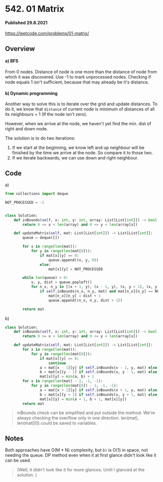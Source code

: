 # 542. 01 Matrix
#### Published 29.8.2021

<https://leetcode.com/problems/01-matrix/>

## Overview
#### a) BFS
From 0 nodes.
Distance of node is one more than the distance of node from which it was discovered.
Use -1 to mark unprocessed nodes. Checking if node equals 1 isn't sufficient, because that may already be it's distance.

#### b) Dynamic programming
Another way to solve this is to iterate over the grid and update distances.
To do it, we know that `distance` of current node is minimum of distances of all its neighbours + 1 (If the node isn't zero).

However, when we arrive at the node, we haven't yet find the min. dist of right and down node.

The solution is to do two iterations:

1. If we start at the beginning, we know left and up neighbour will be finished by the time we arrive at the node. So compare it to those two.
2. If we iterate backwards, we can use down and right neighbour.

## Code
a)
```python
from collections import deque

NOT_PROCESSED = -1


class Solution:
    def inBounds(self, x: int, y: int, array: List[List[int]]) -> bool:
        return 0 <= x < len(array) and 0 <= y < len(array[x])

    def updateMatrix(self, mat: List[List[int]]) -> List[List[int]]:
        queue = deque([])

        for x in range(len(mat)):
            for y in range(len(mat[0])):
                if mat[x][y] == 0:
                    queue.append((x, y, 0))
                else:
                    mat[x][y] = NOT_PROCESSED

        while len(queue) > 0:
            x, y, dist = queue.popleft()
            for n_x, n_y in [(x + 1, y), (x - 1, y), (x, y + 1), (x, y - 1)]:
                if self.inBounds(n_x, n_y, mat) and mat[n_x][n_y] == NOT_PROCESSED:
                    mat[n_x][n_y] = dist + 1
                    queue.append((n_x, n_y, dist + 1))

        return mat
```

b)
```python
class Solution:
    def inBounds(self, x: int, y: int, array: List[List[int]]) -> bool:
        return 0 <= x < len(array) and 0 <= y < len(array[x])

    def updateMatrix(self, mat: List[List[int]]) -> List[List[int]]:
        for x in range(len(mat)):
            for y in range(len(mat[0])):
                if mat[x][y] == 0:
                    continue
                a = mat[x - 1][y] if self.inBounds(x - 1, y, mat) else inf
                b = mat[x][y - 1] if self.inBounds(x, y - 1, mat) else inf
                mat[x][y] = min(a, b) + 1
        for x in range(len(mat) - 1, -1, -1):
            for y in range(len(mat[0]) - 1, -1, -1):
                a = mat[x + 1][y] if self.inBounds(x + 1, y, mat) else inf
                b = mat[x][y + 1] if self.inBounds(x, y + 1, mat) else inf
                mat[x][y] = min(a + 1, b + 1, mat[x][y])
        return mat
```

> inBounds check can be simplified and put outside the method. We're always checking the overflow only in one direction.
> len(mat), len(mat[0]) could be saved to variables.

## Notes
Both approaches have O(M * N) complexity, but `b)` is O(1) in space, not needing the queue.
DP method even when it at first glance didn't look like it can be used. 
> (Well, it didn't look like it for more glances. Until I glanced at the solution. )
